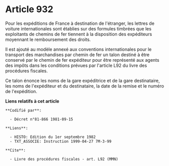 # Article 932

Pour les expéditions de France à destination de l'étranger, les lettres de voiture internationales sont établies sur des
formules timbrées que les exploitants de chemins de fer tiennent à la disposition des expéditeurs moyennant le remboursement
des droits.

Il est ajouté au modèle annexé aux conventions internationales pour le transport des marchandises par chemin de fer un talon
destiné à être conservé par le chemin de fer expéditeur pour être représenté aux agents des impôts dans les conditions
prévues par l'article L92 du livre des procédures fiscales.

Ce talon énonce les noms de la gare expéditrice et de la gare destinataire, les noms de l'expéditeur et du destinataire, la
date de la remise et le numéro de l'expédition.

**Liens relatifs à cet article**

	**Codifié par**:

	  - Décret n°81-866 1981-09-15

	**Liens**:

	  - HISTO: Edition du 1er septembre 1982
	  - TXT_ASSOCIE: Instruction 1999-04-27 7M-3-99

	**Cite**:

	  - Livre des procédures fiscales - art. L92 (MMN)
